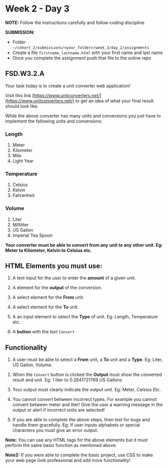 # Week 2 - Day 3

**NOTE:** Follow the instructions carefully and follow coding discipline

**SUBMISSION:**

- Folder `~/cohort_2/submissions/<your_folder>/week_3/day_2/assignments`
- Create a file `firstname_lastname.html` with your first name and last name
- Once you complete the assignment push that file to the online repo

## FSD.W3.2.A

Your task today is to create a unit converter web application!

Visit this link [https://www.unitconverters.net/](https://www.unitconverters.net/) to get an idea of what your final result should look like. 

While the above converter has many units and conversions you just have to implement the following units and conversions: 

### Length

1. Meter
2. Kilometer  
3. Mile
4. Light Year

### Temperature 

1. Celsius 
2. Kelvin 
3. Fahrenheit 

### Volume 

1. Liter
2. Milliliter  
2. US Gallon 
3. Imperial Tea Spoon

**Your converter must be able to convert from any unit to any other unit. Eg: Meter to Kilometer, Kelvin to Celsius etc.**

## HTML Elements you must use:

1. A text input for the user to enter the **amount** of a given unit. 

2. A element for the **output** of the conversion.

3. A select element for the **From** unit. 

4. A select element for the **To** unit. 

5. A an input element to select the **Type** of unit. Eg: Length, Temperature etc.

6. A **button** with the text `Convert`

## Functionality

1. A user must be able to select a **From** unit, a **To** unit and a **Type**. Eg: Liter, US Gallon, Volume.

2. When the `Convert` button is clicked the **Output** must show the converted result and unit. Eg: 1 liter to 0.2641721769 US Gallons

3. Your output must clearly indicate the output unit. Eg: Meter, Celsius Etc.

4. You cannot convert between incorrect types. For example you cannot convert between meter and liter! Give the user a warning message in the output or alert if incorrect units are selected!

5. If you are able to complete the above steps, then test for bugs and handle them gracefully. Eg: If user inputs alphabets or special characters you must give an error output. 

**Note:** You can use any HTML tags for the above elements but it must perform the same basic function as mentioned above. 

**Note2:** If you were able to complete the basic project, use CSS to make your web page look professional and add more functionality!